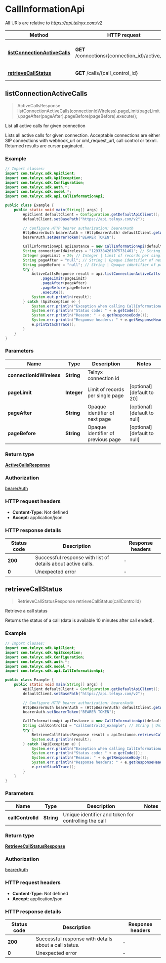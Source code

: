 # CallInformationApi

All URIs are relative to *https://api.telnyx.com/v2*

Method | HTTP request | Description
------------- | ------------- | -------------
[**listConnectionActiveCalls**](CallInformationApi.md#listConnectionActiveCalls) | **GET** /connections/{connection_id}/active_calls | List all active calls for given connection
[**retrieveCallStatus**](CallInformationApi.md#retrieveCallStatus) | **GET** /calls/{call_control_id} | Retrieve a call status



## listConnectionActiveCalls

> ActiveCallsResponse listConnectionActiveCalls(connectionIdWireless).pageLimit(pageLimit).pageAfter(pageAfter).pageBefore(pageBefore).execute();

List all active calls for given connection

Lists all active calls for given connection. Acceptable connections are either SIP connections with webhook_url or xml_request_url, call control or texml. Returned results are cursor paginated.


### Example

```java
// Import classes:
import com.telnyx.sdk.ApiClient;
import com.telnyx.sdk.ApiException;
import com.telnyx.sdk.Configuration;
import com.telnyx.sdk.auth.*;
import com.telnyx.sdk.model.*;
import com.telnyx.sdk.api.CallInformationApi;

public class Example {
    public static void main(String[] args) {
        ApiClient defaultClient = Configuration.getDefaultApiClient();
        defaultClient.setBasePath("https://api.telnyx.com/v2");
        
        // Configure HTTP bearer authorization: bearerAuth
        HttpBearerAuth bearerAuth = (HttpBearerAuth) defaultClient.getAuthentication("bearerAuth");
        bearerAuth.setBearerToken("BEARER TOKEN");

        CallInformationApi apiInstance = new CallInformationApi(defaultClient);
        String connectionIdWireless = "1293384261075731461"; // String | Telnyx connection id
        Integer pageLimit = 20; // Integer | Limit of records per single page
        String pageAfter = "null"; // String | Opaque identifier of next page
        String pageBefore = "null"; // String | Opaque identifier of previous page
        try {
            ActiveCallsResponse result = api.listConnectionActiveCalls(connectionIdWireless)
                .pageLimit(pageLimit)
                .pageAfter(pageAfter)
                .pageBefore(pageBefore)
                .execute();
            System.out.println(result);
        } catch (ApiException e) {
            System.err.println("Exception when calling CallInformationApi#listConnectionActiveCalls");
            System.err.println("Status code: " + e.getCode());
            System.err.println("Reason: " + e.getResponseBody());
            System.err.println("Response headers: " + e.getResponseHeaders());
            e.printStackTrace();
        }
    }
}
```

### Parameters


Name | Type | Description  | Notes
------------- | ------------- | ------------- | -------------
 **connectionIdWireless** | **String**| Telnyx connection id |
 **pageLimit** | **Integer**| Limit of records per single page | [optional] [default to 20]
 **pageAfter** | **String**| Opaque identifier of next page | [optional] [default to null]
 **pageBefore** | **String**| Opaque identifier of previous page | [optional] [default to null]

### Return type

[**ActiveCallsResponse**](ActiveCallsResponse.md)

### Authorization

[bearerAuth](../README.md#bearerAuth)

### HTTP request headers

- **Content-Type**: Not defined
- **Accept**: application/json

### HTTP response details
| Status code | Description | Response headers |
|-------------|-------------|------------------|
| **200** | Successful response with list of details about active calls. |  -  |
| **0** | Unexpected error |  -  |


## retrieveCallStatus

> RetrieveCallStatusResponse retrieveCallStatus(callControlId)

Retrieve a call status

Returns the status of a call (data is available 10 minutes after call ended).

### Example

```java
// Import classes:
import com.telnyx.sdk.ApiClient;
import com.telnyx.sdk.ApiException;
import com.telnyx.sdk.Configuration;
import com.telnyx.sdk.auth.*;
import com.telnyx.sdk.model.*;
import com.telnyx.sdk.api.CallInformationApi;

public class Example {
    public static void main(String[] args) {
        ApiClient defaultClient = Configuration.getDefaultApiClient();
        defaultClient.setBasePath("https://api.telnyx.com/v2");
        
        // Configure HTTP bearer authorization: bearerAuth
        HttpBearerAuth bearerAuth = (HttpBearerAuth) defaultClient.getAuthentication("bearerAuth");
        bearerAuth.setBearerToken("BEARER TOKEN");

        CallInformationApi apiInstance = new CallInformationApi(defaultClient);
        String callControlId = "callControlId_example"; // String | Unique identifier and token for controlling the call
        try {
            RetrieveCallStatusResponse result = apiInstance.retrieveCallStatus(callControlId);
            System.out.println(result);
        } catch (ApiException e) {
            System.err.println("Exception when calling CallInformationApi#retrieveCallStatus");
            System.err.println("Status code: " + e.getCode());
            System.err.println("Reason: " + e.getResponseBody());
            System.err.println("Response headers: " + e.getResponseHeaders());
            e.printStackTrace();
        }
    }
}
```

### Parameters


Name | Type | Description  | Notes
------------- | ------------- | ------------- | -------------
 **callControlId** | **String**| Unique identifier and token for controlling the call |

### Return type

[**RetrieveCallStatusResponse**](RetrieveCallStatusResponse.md)

### Authorization

[bearerAuth](../README.md#bearerAuth)

### HTTP request headers

- **Content-Type**: Not defined
- **Accept**: application/json

### HTTP response details
| Status code | Description | Response headers |
|-------------|-------------|------------------|
| **200** | Successful response with details about a call status. |  -  |
| **0** | Unexpected error |  -  |

